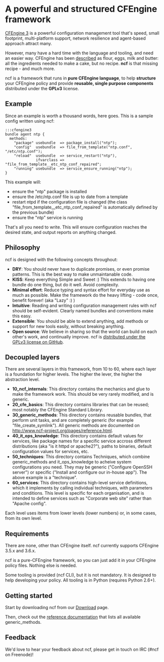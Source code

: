 # A powerful and structured CFEngine framework

[CFEngine 3](http://www.cfengine.com) is a powerful configuration management tool that's speed, small footprint, multi-platform support, network resilience and agent-based approach attract many.

However, many have a hard time with the language and tooling, and need an easier way. CFEngine has been [described](https://digitalelf.net/2013/04/a-case-study-in-cfengine-layout/) as flour, eggs, milk and butter: all the ingredients needed to make a cake, but no recipe. __ncf__ is that missing recipe - and much more.

ncf is a framework that runs in __pure CFEngine language__, to help __structure__ your CFEngine policy and provide __reusable, single purpose components__ distributed under the __GPLv3__ license.

## Example

Since an example is worth a thousand words, here goes. This is a sample config written using ncf:

    :::cfengine3
    bundle agent ntp {
      methods:
        "package" usebundle  => package_install("ntp");
        "config"  usebundle  => file_from_template("ntp.conf", "/etc/ntp.conf");
        "reload"  usebundle  => service_restart("ntp"),
                  ifvarclass => "file_from_template__etc_ntp_conf_repaired";
        "running" usebundle  => service_ensure_running("ntp");
    }

This example will:

  - ensure the "ntp" package is installed
  - ensure the /etc/ntp.conf file is up to date from a template
  - restart ntpd if the configuration file is changed (the class "file_from_template__etc_ntp_conf_repaired" is automatically defined by the previous bundle)
  - ensure the "ntp" service is running

That's all you need to write. This will ensure configuration reaches the desired state, and output reports on anything changed.

## Philosophy

ncf is designed with the following concepts throughout:

  - __DRY__: You should never have to duplicate promises, or even promise patterns. This is the best way to make unmaintanable code.
  - __KISS__: Keep everything Simple and Sweet :) This extends to having one bundle do one thing, but do it well. Avoid complexity.
  - __Minimal effort__: Reduce typing and syntax effort for everyday use as much as possible. Make the framework do the heavy lifting - code once, benefit forever! (aka "Lazy" :) )
  - __Intuitive__: Reading and writing configuration management rules with ncf should be self-evident. Clearly named bundles and conventions make this easy.
  - __Extensible__: You should be able to extend anything, add methods or support for new tools easily, without breaking anything.
  - __Open source__: We believe in sharing so that the world can build on each other's work, and continually improve. ncf is [distributed under the GPLv3 license on GitHub](https://github.com/normation/ncf/).

## Decoupled layers

There are several layers in this framework, from 10 to 60, where each layer is a foundation for higher levels. The higher the lever, the higher the abstraction level.

  - __10_ncf_internals__: This directory contains the mechanics and glue to make the framework work. This should be very rarely modified, and is generic.
  - __20_cfe_basics__: This directory contains libraries that can be reused; most notably the CFEngine Standard Library.
  - __30_generic_methods__: This directory contains reusable bundles, that perform unit tasks, and are completely generic (for example "file_create_symlink"). All generic methods are documented on http://www.ncf-project.org/pages/reference.html.
  - __40_it_ops_knowledge__: This directory contains default values for services, like package names for a specific service accross different distributions (aka "is it httpd or apache2?"), paths to binaries, default configuration values for services, etc.
  - __50_techniques__: This directory contains Techniques, which combine generic_methods and it_ops_knowledge to acheive system configurations you need. They may be generic ("Configure OpenSSH server") or specific ("Install and configure our in-house app"). The above example is a "technique".
  - __60_services__: This directory contains high-level service definitions, which it implements by calling individual techniques, with parameters and conditions. This level is specific for each organisation, and is intended to define services such as "Corporate web site" rather than "Apache config".

Each level uses items from lower levels (lower numbers) or, in some cases, from its own level.

## Requirements

There are none, other than CFEngine itself. ncf currently supports CFEngine 3.5.x and 3.6.x.

ncf is a pure-CFEngine framework, so you can just add it in your CFEngine policy files. Nothing else is needed.

Some tooling is provided (ncf CLI), but it is not mandatory. It is designed to help developing your policy. All tooling is in Python (requires Python 2.6+).

## Getting started

Start by downloading ncf from our [Download]({filename}/download.md) page.

Then, check out the [reference documentation]({filename}/generic_methods.md) that lists all available generic_methods.

## Feedback

We'd love to hear your feedback about ncf, please get in touch on IRC (#ncf on Freenode)!
